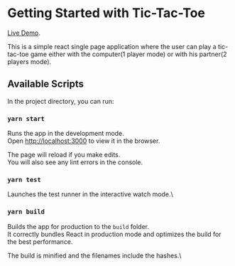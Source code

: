 # Getting Started with Tic-Tac-Toe

[Live Demo](https://abhishekjoshi07.github.io/Tic-tac-toe-React).

This is a simple react single page application where the user can play a tic-tac-toe game either with the computer(1 player mode) or with his partner(2 players mode).

## Available Scripts

In the project directory, you can run:

### `yarn start`

Runs the app in the development mode.\
Open [http://localhost:3000](http://localhost:3000) to view it in the browser.

The page will reload if you make edits.\
You will also see any lint errors in the console.

### `yarn test`

Launches the test runner in the interactive watch mode.\

### `yarn build`

Builds the app for production to the `build` folder.\
It correctly bundles React in production mode and optimizes the build for the best performance.

The build is minified and the filenames include the hashes.\
